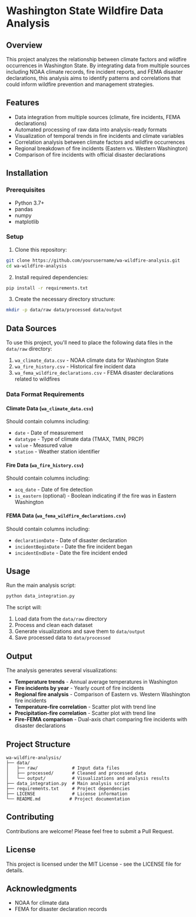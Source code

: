 # Washington State Wildfire Data Analysis

## Overview
This project analyzes the relationship between climate factors and wildfire occurrences in Washington State. By integrating data from multiple sources including NOAA climate records, fire incident reports, and FEMA disaster declarations, this analysis aims to identify patterns and correlations that could inform wildfire prevention and management strategies.

## Features
- Data integration from multiple sources (climate, fire incidents, FEMA declarations)
- Automated processing of raw data into analysis-ready formats
- Visualization of temporal trends in fire incidents and climate variables
- Correlation analysis between climate factors and wildfire occurrences
- Regional breakdown of fire incidents (Eastern vs. Western Washington)
- Comparison of fire incidents with official disaster declarations

## Installation

### Prerequisites
- Python 3.7+
- pandas
- numpy
- matplotlib

### Setup
1. Clone this repository:
```bash
git clone https://github.com/yourusername/wa-wildfire-analysis.git
cd wa-wildfire-analysis
```

2. Install required dependencies:
```bash
pip install -r requirements.txt
```

3. Create the necessary directory structure:
```bash
mkdir -p data/raw data/processed data/output
```

## Data Sources
To use this project, you'll need to place the following data files in the `data/raw` directory:

1. `wa_climate_data.csv` - NOAA climate data for Washington State
2. `wa_fire_history.csv` - Historical fire incident data
3. `wa_fema_wildfire_declarations.csv` - FEMA disaster declarations related to wildfires

### Data Format Requirements

#### Climate Data (`wa_climate_data.csv`)
Should contain columns including:
- `date` - Date of measurement
- `datatype` - Type of climate data (TMAX, TMIN, PRCP)
- `value` - Measured value
- `station` - Weather station identifier

#### Fire Data (`wa_fire_history.csv`)
Should contain columns including:
- `acq_date` - Date of fire detection
- `is_eastern` (optional) - Boolean indicating if the fire was in Eastern Washington

#### FEMA Data (`wa_fema_wildfire_declarations.csv`)
Should contain columns including:
- `declarationDate` - Date of disaster declaration
- `incidentBeginDate` - Date the fire incident began
- `incidentEndDate` - Date the fire incident ended

## Usage
Run the main analysis script:
```bash
python data_integration.py
```

The script will:
1. Load data from the `data/raw` directory
2. Process and clean each dataset
3. Generate visualizations and save them to `data/output`
4. Save processed data to `data/processed`

## Output
The analysis generates several visualizations:

- **Temperature trends** - Annual average temperatures in Washington
- **Fire incidents by year** - Yearly count of fire incidents
- **Regional fire analysis** - Comparison of Eastern vs. Western Washington fire incidents
- **Temperature-fire correlation** - Scatter plot with trend line
- **Precipitation-fire correlation** - Scatter plot with trend line
- **Fire-FEMA comparison** - Dual-axis chart comparing fire incidents with disaster declarations

## Project Structure
```
wa-wildfire-analysis/
├── data/
│   ├── raw/             # Input data files
│   ├── processed/       # Cleaned and processed data
│   └── output/          # Visualizations and analysis results
├── data_integration.py  # Main analysis script
├── requirements.txt     # Project dependencies
├── LICENSE              # License information
└── README.md           # Project documentation
```

## Contributing
Contributions are welcome! Please feel free to submit a Pull Request.

## License
This project is licensed under the MIT License - see the LICENSE file for details.

## Acknowledgments
- NOAA for climate data
- FEMA for disaster declaration records
